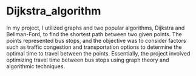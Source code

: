 # Dijkstra_algorithm

In my project, I utilized graphs and two popular algorithms, Dijkstra and Bellman-Ford, to find the shortest path between two given points.
The points represented bus stops, and the objective was to consider factors such as traffic congestion and transportation options to determine the optimal time to travel between the points. 
Essentially, the project involved optimizing travel time between bus stops using graph theory and algorithmic techniques.
